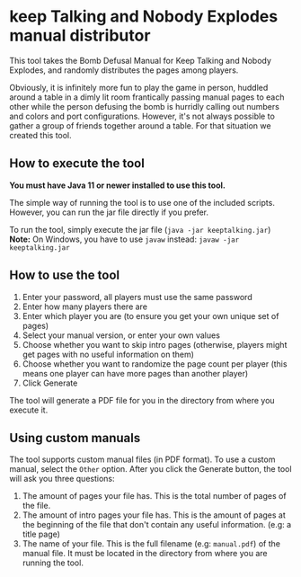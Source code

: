 # keep Talking and Nobody Explodes manual distributor

This tool takes the Bomb Defusal Manual for Keep Talking and Nobody Explodes, and randomly distributes the pages among players.

Obviously, it is infinitely more fun to play the game in person, huddled around a table in a dimly lit room frantically passing manual pages to each other while the person defusing the bomb is hurridly calling out numbers and colors and port configurations. 
However, it's not always possible to gather a group of friends together around a table. 
For that situation we created this tool.

## How to execute the tool

**You must have Java 11 or newer installed to use this tool.**

The simple way of running the tool is to use one of the included scripts. However, you can run the jar file directly if you prefer.

To run the tool, simply execute the jar file (`java -jar keeptalking.jar`)  
**Note:** On Windows, you have to use `javaw` instead: `javaw -jar keeptalking.jar`

## How to use the tool

1. Enter your password, all players must use the same password
2. Enter how many players there are
3. Enter which player you are (to ensure you get your own unique set of pages)
4. Select your manual version, or enter your own values
5. Choose whether you want to skip intro pages (otherwise, players might get pages with no useful information on them)
6. Choose whether you want to randomize the page count per player (this means one player can have more pages than another player)
7. Click Generate

The tool will generate a PDF file for you in the directory from where you execute it.

## Using custom manuals

The tool supports custom manual files (in PDF format). 
To use a custom manual, select the `Other` option. 
After you click the Generate button, the tool will ask you three questions:

1. The amount of pages your file has. This is the total number of pages of the file.
2. The amount of intro pages your file has. This is the amount of pages at the beginning of the file that don't contain any useful information. (e.g: a title page)
3. The name of your file. This is the full filename (e.g: `manual.pdf`) of the manual file. It must be located in the directory from where you are running the tool.

